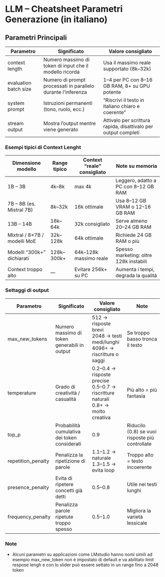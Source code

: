 # LLM – Cheatsheet Parametri Generazione (in italiano)

## Parametri Principali

| Parametro             | Significato                                                  | Valore consigliato                                             |
|-----------------------|--------------------------------------------------------------|----------------------------------------------------------------|
| context length        | Numero massimo di token di input che il modello ricorda      | Usa il massimo reale supportato (8k–32k)                       |
| evaluation batch size | Numero di prompt processati in parallelo durante l'inferenza | 1–4 per PC con 8–16 GB RAM, 8+ su GPU potente                  |
| system prompt         | Istruzioni permanenti (tono, ruolo, ecc.)                    | “Riscrivi il testo in italiano chiaro e coerente”              |
| stream output         | Mostra l’output mentre viene generato                        | Attivalo per scrittura rapida, disattivalo per output completi |

### Esempi tipici di Context Lenght

| Dimensione modello           | Range tipico | Context “reale” consigliato | Note su memoria                        |
|------------------------------|--------------|-----------------------------|----------------------------------------|
| 1B – 3B                      | 4k–8k        | max 4k                      | Leggero, adatto a PC con 8–12 GB RAM   |
| 7B – 8B (es. Mistral 7B)     | 8k–32k       | 16k ottimale                | Usa 8–12 GB VRAM o 12–16 GB RAM        |
| 13B – 14B                    | 16k–64k      | 32k consigliato             | Serve almeno 20–24 GB RAM              |
| Mixtral / 8×7B / modelli MoE | 32k–128k     | 64k ottimale                | Richiede 24 GB RAM o più               |
| Modelli “300k+” dichiarati   | 128k–300k+   | 64k–128k massimo reale      | Spesso marketing: oltre 128k instabili |
| Context troppo alto          | —            | Evitare 256k+ su PC         | Aumenta i tempi, degrada la qualità    |

### Settaggi di output

| Parametro          | Significato                                  | Valore consigliato                                                                    | Note                                            |
|--------------------|----------------------------------------------|---------------------------------------------------------------------------------------|-------------------------------------------------|
| max_new_tokens     | Numero massimo di token generabili in output | 512 → risposte brevi<br>2048 → testi medi/lunghi<br>4096+ → riscritture o saggi       | Se troppo basso tronca il testo                 |
| temperature        | Grado di creatività / casualità              | 0.2–0.4 → risposte precise<br>0.5–0.7 → riscritture naturali<br>0.8+ → molto creativa | Più alto = più fantasia                         |
| top_p              | Probabilità cumulativa dei token considerati | 0.9                                                                                   | Riducilo (0.8) se vuoi risposte più controllate |
| repetition_penalty | Penalizza la ripetizione di parole           | 1.1–1.2 → naturale<br>1.3–1.5 → evita loop                                            | Troppo alto = testo incoerente                  |
| presence_penalty   | Evita di ripetere concetti già detti         | 0.5–0.8                                                                               | Utile nei testi lunghi                          |
| frequency_penalty  | Penalizza parole ripetute troppo spesso      | 0.5–1.0                                                                               | Migliora la varietà lessicale                   |

### Note

- Alcuni parametri su applicazioni come LMstudio hanno nomi simili ad esempio max_new_token non è impostato di default e va abilitato limit respose
lengh e con lo slider può essere settato in un range fino a 2048 token
